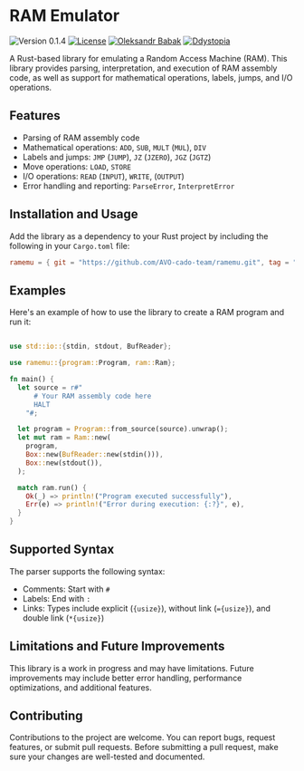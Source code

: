 # RAM Emulator

![Version 0.1.4](https://img.shields.io/badge/version-0.1.4-blue.svg)
[![License](https://img.shields.io/badge/license-GNU3-blue.svg)](./LICENSE)
[![Oleksandr Babak](https://img.shields.io/badge/Author-Oleksandr%20Babak-blue.svg?style=flat)](mailto:alexanderbabak@proton.me)
[![Ddystopia](https://img.shields.io/badge/Github-Ddystopia-green.svg?style=flat)](https://github.com/Ddystopia/)

A Rust-based library for emulating a Random Access Machine (RAM). This library
provides parsing, interpretation, and execution of RAM assembly code, as well as
support for mathematical operations, labels, jumps, and I/O operations.

## Features

- Parsing of RAM assembly code
- Mathematical operations: `ADD`, `SUB`, `MULT` (`MUL`), `DIV`
- Labels and jumps: `JMP` (`JUMP`), `JZ` (`JZERO`), `JGZ` (`JGTZ`)
- Move operations: `LOAD`, `STORE`
- I/O operations: `READ` (`INPUT`), `WRITE`, (`OUTPUT`)
- Error handling and reporting: `ParseError`, `InterpretError`

## Installation and Usage

Add the library as a dependency to your Rust project by including the following
in your `Cargo.toml` file:

```toml
ramemu = { git = "https://github.com/AVO-cado-team/ramemu.git", tag = "0.1.4"}
```

## Examples

Here's an example of how to use the library to create a RAM program and run it:

```rust

use std::io::{stdin, stdout, BufReader};

use ramemu::{program::Program, ram::Ram};

fn main() {
  let source = r#"
      # Your RAM assembly code here 
      HALT
    "#;

  let program = Program::from_source(source).unwrap();
  let mut ram = Ram::new(
    program,
    Box::new(BufReader::new(stdin())),
    Box::new(stdout()),
  );

  match ram.run() {
    Ok(_) => println!("Program executed successfully"),
    Err(e) => println!("Error during execution: {:?}", e),
  }
}

```

## Supported Syntax

The parser supports the following syntax:

- Comments: Start with `#`
- Labels: End with `:`
- Links: Types include explicit (`{usize}`), without link (`={usize}`), and
  double link (`*{usize}`)

## Limitations and Future Improvements

This library is a work in progress and may have limitations. Future improvements
may include better error handling, performance optimizations, and additional
features.

## Contributing

Contributions to the project are welcome. You can report bugs, request features,
or submit pull requests. Before submitting a pull request, make sure your
changes are well-tested and documented.

